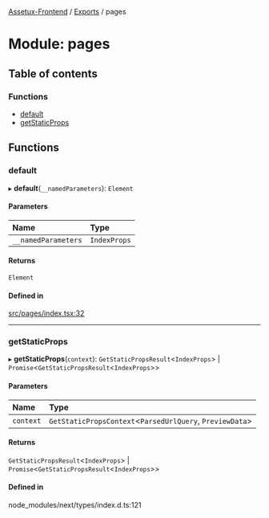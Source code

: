 [Assetux-Frontend](../README.md) / [Exports](../modules.md) / pages

# Module: pages

## Table of contents

### Functions

- [default](pages.md#default)
- [getStaticProps](pages.md#getstaticprops)

## Functions

### default

▸ **default**(`__namedParameters`): `Element`

#### Parameters

| Name | Type |
| :------ | :------ |
| `__namedParameters` | `IndexProps` |

#### Returns

`Element`

#### Defined in

[src/pages/index.tsx:32](https://github.com/ASSETUX/frontend/blob/9a68660/src/pages/index.tsx#L32)

___

### getStaticProps

▸ **getStaticProps**(`context`): `GetStaticPropsResult`<`IndexProps`\> \| `Promise`<`GetStaticPropsResult`<`IndexProps`\>\>

#### Parameters

| Name | Type |
| :------ | :------ |
| `context` | `GetStaticPropsContext`<`ParsedUrlQuery`, `PreviewData`\> |

#### Returns

`GetStaticPropsResult`<`IndexProps`\> \| `Promise`<`GetStaticPropsResult`<`IndexProps`\>\>

#### Defined in

node_modules/next/types/index.d.ts:121
